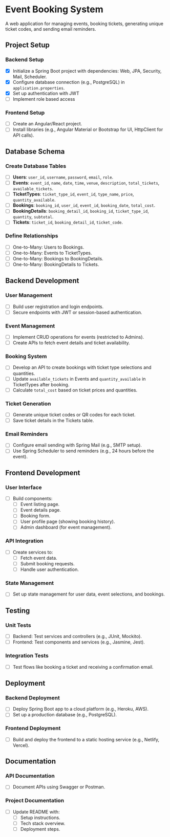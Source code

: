 # Event Booking System

A web application for managing events, booking tickets, generating unique ticket codes, and sending email reminders.

## Project Setup

### Backend Setup
- [x] Initialize a Spring Boot project with dependencies: Web, JPA, Security, Mail, Scheduler.
- [x] Configure database connection (e.g., PostgreSQL) in `application.properties`.
- [x] Set up authentication with JWT
- [ ] Implement role based access

### Frontend Setup
- [ ] Create an Angular/React project.
- [ ] Install libraries (e.g., Angular Material or Bootstrap for UI, HttpClient for API calls).

## Database Schema

### Create Database Tables
- [ ] **Users**: `user_id`, `username`, `password`, `email`, `role`.
- [ ] **Events**: `event_id`, `name`, `date`, `time`, `venue`, `description`, `total_tickets`, `available_tickets`.
- [ ] **TicketTypes**: `ticket_type_id`, `event_id`, `type_name`, `price`, `quantity_available`.
- [ ] **Bookings**: `booking_id`, `user_id`, `event_id`, `booking_date`, `total_cost`.
- [ ] **BookingDetails**: `booking_detail_id`, `booking_id`, `ticket_type_id`, `quantity`, `subtotal`.
- [ ] **Tickets**: `ticket_id`, `booking_detail_id`, `ticket_code`.

### Define Relationships
- [ ] One-to-Many: Users to Bookings.
- [ ] One-to-Many: Events to TicketTypes.
- [ ] One-to-Many: Bookings to BookingDetails.
- [ ] One-to-Many: BookingDetails to Tickets.

## Backend Development

### User Management
- [ ] Build user registration and login endpoints.
- [ ] Secure endpoints with JWT or session-based authentication.

### Event Management
- [ ] Implement CRUD operations for events (restricted to Admins).
- [ ] Create APIs to fetch event details and ticket availability.

### Booking System
- [ ] Develop an API to create bookings with ticket type selections and quantities.
- [ ] Update `available_tickets` in Events and `quantity_available` in TicketTypes after booking.
- [ ] Calculate `total_cost` based on ticket prices and quantities.

### Ticket Generation
- [ ] Generate unique ticket codes or QR codes for each ticket.
- [ ] Save ticket details in the Tickets table.

### Email Reminders
- [ ] Configure email sending with Spring Mail (e.g., SMTP setup).
- [ ] Use Spring Scheduler to send reminders (e.g., 24 hours before the event).

## Frontend Development

### User Interface
- [ ] Build components:
  - [ ] Event listing page.
  - [ ] Event details page.
  - [ ] Booking form.
  - [ ] User profile page (showing booking history).
  - [ ] Admin dashboard (for event management).

### API Integration
- [ ] Create services to:
  - [ ] Fetch event data.
  - [ ] Submit booking requests.
  - [ ] Handle user authentication.

### State Management
- [ ] Set up state management for user data, event selections, and bookings.

## Testing

### Unit Tests
- [ ] Backend: Test services and controllers (e.g., JUnit, Mockito).
- [ ] Frontend: Test components and services (e.g., Jasmine, Jest).

### Integration Tests
- [ ] Test flows like booking a ticket and receiving a confirmation email.

## Deployment

### Backend Deployment
- [ ] Deploy Spring Boot app to a cloud platform (e.g., Heroku, AWS).
- [ ] Set up a production database (e.g., PostgreSQL).

### Frontend Deployment
- [ ] Build and deploy the frontend to a static hosting service (e.g., Netlify, Vercel).

## Documentation

### API Documentation
- [ ] Document APIs using Swagger or Postman.

### Project Documentation
- [ ] Update README with:
  - [ ] Setup instructions.
  - [ ] Tech stack overview.
  - [ ] Deployment steps.
